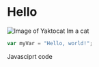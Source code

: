 # Hello
![Image of Yaktocat](https://octodex.github.com/images/yaktocat.png)
Im a cat
``` javascript
var myVar = "Hello, world!";
```
Javasciprt code
